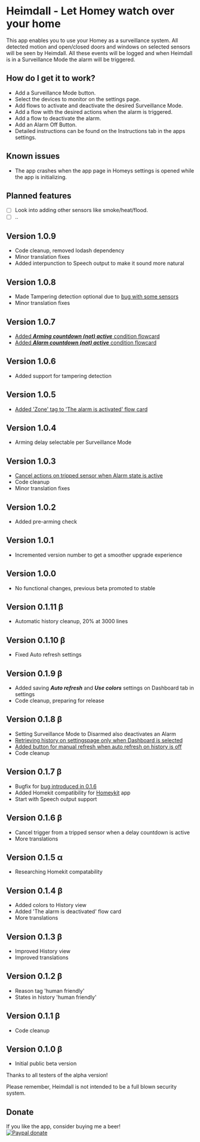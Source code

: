 # Heimdall - Let Homey watch over your home

This app enables you to use your Homey as a surveillance system.
All detected motion and open/closed doors and windows on selected sensors will be seen by Heimdall. All these events will be logged and when Heimdall is in a Surveillance Mode the alarm will be triggered.

## How do I get it to work?
* Add a Surveillance Mode button.
* Select the devices to monitor on the settings page. 
* Add flows to activate and deactivate the desired Surveillance Mode.
* Add a flow with the desired actions when the alarm is triggered.
* Add a flow to deactivate the alarm.
* Add an Alarm Off Button.
* Detailed instructions can be found on the Instructions tab in the apps settings.

## Known issues
* The app crashes when the app page in Homeys settings is opened while the app is initializing.

## Planned features
- [ ] Look into adding other sensors like smoke/heat/flood.
- [ ] ..

## Version 1.0.9
* Code cleanup, removed lodash dependency
* Minor translation fixes
* Added interpunction to Speech output to make it sound more natural

## Version 1.0.8
* Made Tampering detection optional due to [bug with some sensors](https://github.com/daneedk/com.uc.heimdall/issues/15)
* Minor translation fixes

## Version 1.0.7
* [Added **_Arming countdown (not) active_** condition flowcard](https://github.com/daneedk/com.uc.heimdall/issues/14)
* [Added **_Alarm countdown (not) active_** condition flowcard](https://github.com/daneedk/com.uc.heimdall/issues/14)

## Version 1.0.6
* Added support for tampering detection

## Version 1.0.5
* [Added 'Zone' tag to 'The alarm is activated' flow card](https://github.com/daneedk/com.uc.heimdall/issues/12)

## Version 1.0.4
* Arming delay selectable per Surveillance Mode

## Version 1.0.3
* [Cancel actions on tripped sensor when Alarm state is active](https://github.com/daneedk/com.uc.heimdall/issues/13)
* Code cleanup
* Minor translation fixes

## Version 1.0.2
* Added pre-arming check

## Version 1.0.1
* Incremented version number to get a smoother upgrade experience 

## Version 1.0.0
* No functional changes, previous beta promoted to stable

## Version 0.1.11 β
* Automatic history cleanup, 20% at 3000 lines

## Version 0.1.10 β
* Fixed Auto refresh settings

## Version 0.1.9 β
* Added saving **_Auto refresh_** and **_Use colors_** settings on Dashboard tab in settings
* Code cleanup, preparing for release

## Version 0.1.8 β
* Setting Surveillance Mode to Disarmed also deactivates an Alarm
* [Retrieving history on settingspage only when Dashboard is selected](https://github.com/daneedk/com.uc.heimdall/issues/9)
* [Added button for manual refresh when auto refresh on history is off](https://github.com/daneedk/com.uc.heimdall/issues/9)
* Code cleanup

## Version 0.1.7 β
* Bugfix for [bug introduced in 0.1.6](https://github.com/daneedk/com.uc.heimdall/issues/8)
* Added Homekit compatibility for [Homeykit](https://apps.athom.com/app/com.swttt.homekit) app
* Start with Speech output support

## Version 0.1.6 β
* Cancel trigger from a tripped sensor when a delay countdown is active
* More translations

## Version 0.1.5 α
* Researching Homekit compatability

## Version 0.1.4 β
* Added colors to History view
* Added 'The alarm is deactivated' flow card
* More translations

## Version 0.1.3 β
* Improved History view
* Improved translations

## Version 0.1.2 β
* Reason tag 'human friendly'
* States in history 'human friendly'

## Version 0.1.1 β
* Code cleanup

## Version 0.1.0 β
* Initial public beta version

Thanks to all testers of the alpha version!

Please remember, Heimdall is not intended to be a full blown security system.

## Donate
If you like the app, consider buying me a beer!  
[![Paypal donate][pp-donate-image]][pp-donate-link]

[pp-donate-link]: https://www.paypal.me/daneedekruyff
[pp-donate-image]: https://www.paypalobjects.com/webstatic/en_US/i/btn/png/btn_donate_92x26.png
